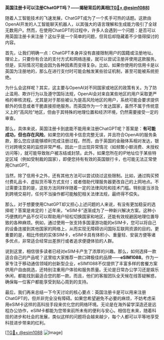 **英国注册卡可以注册ChatGPT吗？——揭秘背后的真相[[TG💪+ @esim1088](https://t.me/s/esim1088)]**

随着人工智能技术的飞速发展，ChatGPT成为了一个炙手可热的话题。这款由OpenAI开发的人工智能聊天机器人，以其强大的语言理解和生成能力吸引了全球无数用户。然而，在使用ChatGPT的过程中，许多人会遇到一个问题：是否可以用英国注册卡来注册？这似乎是一个简单的问题，但背后却隐藏着不少值得探讨的内容。

首先，让我们明确一点：ChatGPT本身并没有直接限制用户的国籍或注册地址。理论上，只要你有合法的支付方式和网络连接，就可以尝试注册并使用这款服务。但是，实际情况可能会因为各种因素而变得复杂。比如，如果你使用的信用卡是以英国为注册地的，那么在进行支付时可能会触发某些验证机制，甚至可能被系统拒绝。

为什么会这样呢？其实，这主要与OpenAI对不同国家或地区的政策有关。为了防止滥用、欺诈行为以及遵守国际法规，OpenAI会对来自某些地区的用户采取更严格的审核流程。尤其是对于那些被认为是高风险地区的用户，系统可能会要求提供额外的信息或者干脆直接拒绝服务。而英国作为一个发达国家，虽然不属于传统意义上的“高风险”地区，但由于其特殊的地理位置和经济环境，仍然需要接受一定的审查。

那么，具体来说，英国注册卡到底能不能用来注册ChatGPT呢？答案是：**有可能成功，但也存在风险**。如果您的信用卡信息完整无误，并且符合OpenAI的服务条款，那么您应该能够顺利完成注册过程。然而，由于英国的金融体系相对发达，银行对跨境交易的监控非常严格，因此一旦出现异常情况（如频繁小额消费、未授权访问等），就可能导致账户被冻结或封禁。此外，如果您所在的IP地址位于某些特定区域（例如受制裁的国家），即便您持有有效的英国银行卡，也可能无法正常使用ChatGPT。

当然，除了信用卡之外，还有其他方法可以尝试绕过这些限制。比如，通过购买预付费礼品卡、虚拟货币等方式支付；或者借助代理服务器更改自己的上网地点。不过需要注意的是，这些方法同样伴随着一定的法律风险和技术门槛。特别是当涉及到跨境交易时，任何不当操作都可能触犯相关法律法规，最终得不偿失。

那么，对于想要使用ChatGPT却又担心上述问题的人来说，有没有更加稳妥的选择呢？答案是肯定的！近年来，“eSIM卡”逐渐成为了一种新兴解决方案。这种小巧便携的产品不仅可以帮助用户轻松切换国家和地区，还能有效规避因地理位置导致的各种麻烦。例如，通过使用一张支持多国漫游功能的eSIM卡，您可以将自己的设备连接到其他国家的网络上，从而实现无障碍访问国际互联网资源的目的。更重要的是，相比传统的实体SIM卡，eSIM卡具有体积小、重量轻、安装方便等诸多优点，非常适合经常出差旅行或者追求便捷体验的人群。

说到这里，相信很多读者已经对eSIM卡产生了浓厚的兴趣。那么，如何选择一款适合自己的产品呢？这里给大家推荐一款口碑极佳的品牌——**eSIM1088**。作为一家专注于移动通信领域的创新型企业，eSIM1088不仅提供了丰富多样的套餐方案供用户自由挑选，还特别注重用户体验和服务质量。无论是日常办公学习还是娱乐休闲，都能找到最适合您的那一款。而且，他们的客服团队全天候在线答疑解惑，确保每一位客户都能享受到贴心周到的支持。

最后，我们再来总结一下今天讨论的核心要点：英国注册卡是可以用来注册ChatGPT的，但并非完全没有障碍。如果您希望避免不必要的麻烦，不妨考虑采用eSIM卡这样的高科技手段来优化您的网络环境。无论是在海外留学深造还是远程办公协作，eSIM卡都能为您带来前所未有的便利与安心。相信在未来，随着科技的进步和社会的发展，类似这样的问题将会越来越少，每个人都可以平等地享受科技进步带来的红利。

[[TG💪+ @esim1088](https://t.me/s/esim1088) ![Image](https://i.postimg.cc/4NQfJmqS/Snipaste-2025-05-13-00-14-12.png)]